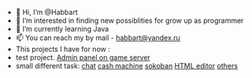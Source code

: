 - 👋 Hi, I’m @Habbart
- 👀 I’m interested in finding new possiblities for grow up as programmer
- 🌱 I’m currently learning Java
- 📫 You can reach my by mail - habbart@yandex.ru
- This projects I have for now :
- test project. [Admin panel on game server](https://github.com/Habbart/test_Javarush/tree/master)
- small different task:
[chat](https://github.com/Habbart/JavaRush_tasks/tree/master/chat)
[cash machine](https://github.com/Habbart/JavaRush_tasks/tree/master/cash_machine)
[sokoban](https://github.com/Habbart/JavaRush_tasks/tree/master/sokoban)
[HTML editor](https://github.com/Habbart/JavaRush_tasks/tree/master/HTML_editor)
[others](https://github.com/Habbart/JavaRush_tasks)

<!---
Habbart/Habbart is a ✨ special ✨ repository because its `README.md` (this file) appears on your GitHub profile.
You can click the Preview link to take a look at your changes.
--->
